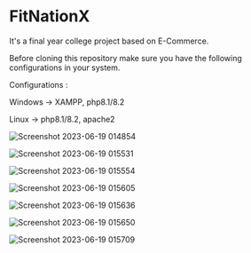 # FitNationX
It's a final year college project based on E-Commerce.

Before cloning this repository make sure you have the following configurations in your system.

Configurations :

Windows -> XAMPP, php8.1/8.2


Linux -> php8.1/8.2, apache2

![Screenshot 2023-06-19 014854](https://github.com/AshutoshSingh47/E-Commerce/assets/67503435/2d7d97c3-0177-46ba-acae-6d0723de3123)



![Screenshot 2023-06-19 015531](https://github.com/AshutoshSingh47/E-Commerce/assets/67503435/5afca177-8d41-4b3d-b73c-965b12398933)



![Screenshot 2023-06-19 015554](https://github.com/AshutoshSingh47/E-Commerce/assets/67503435/b8ff5b98-b669-4f29-8ff0-c2a0f873343d)



![Screenshot 2023-06-19 015605](https://github.com/AshutoshSingh47/E-Commerce/assets/67503435/35677832-622e-4c32-8db3-7f4e2d949504)



![Screenshot 2023-06-19 015636](https://github.com/AshutoshSingh47/E-Commerce/assets/67503435/869ec804-748a-483a-866a-375244890b8d)



![Screenshot 2023-06-19 015650](https://github.com/AshutoshSingh47/E-Commerce/assets/67503435/d3a3bcb7-2755-4006-91a6-5fc856d6de50)



![Screenshot 2023-06-19 015709](https://github.com/AshutoshSingh47/E-Commerce/assets/67503435/4ee42073-027a-4897-b438-654949795add)












